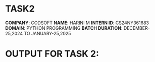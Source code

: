 # TASK2
**COMPANY**: CODSOFT
**NAME**: HARINI M
**INTERN ID**: CS24NY361683
**DOMAIN**: PYTHON PROGRAMMING
**BATCH DURATION**: DECEMBER-25,2024 TO JANUARY-25,2025
# OUTPUT FOR TASK 2:
